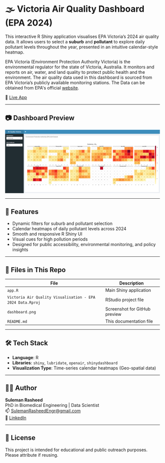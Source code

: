 # 🌫️ Victoria Air Quality Dashboard (EPA 2024)

This interactive R Shiny application visualises EPA Victoria’s 2024 air quality data. It allows users to select a **suburb** and **pollutant** to explore daily pollutant levels throughout the year, presented in an intuitive calendar-style heatmap. 

EPA Victoria (Environment Protection Authority Victoria) is the environmental regulator for the state of Victoria, Australia. It monitors and reports on air, water, and land quality to protect public health and the environment. The air quality data used in this dashboard is sourced from EPA Victoria’s publicly available monitoring stations. The Data can be obtained from EPA's official [website](https://discover.data.vic.gov.au/dataset/epa-air-watch-all-sites-air-quality-hourly-averages-yearly).


🔗 [Live App](https://sulemanrasheed.shinyapps.io/Victoria_Air_Quality_EPA_2024_Data/)

---

## 📷 Dashboard Preview

![Dashboard Screenshot](dashboard.png)

---

## 🧭 Features
- Dynamic filters for suburb and pollutant selection
- Calendar heatmaps of daily pollutant levels across 2024
- Smooth and responsive R Shiny UI
- Visual cues for high pollution periods
- Designed for public accessibility, environmental monitoring, and policy insights

---

## 📁 Files in This Repo

| File | Description |
|------|-------------|
| `app.R` | Main Shiny application |
| `Victoria Air Quality Visualisation - EPA 2024 Data.Rproj` | RStudio project file |
| `dashboard.png` | Screenshot for GitHub preview |
| `README.md` | This documentation file |

---

## 🛠️ Tech Stack

- **Language**: R  
- **Libraries**: `shiny`, `lubridate`, `openair`, `shinydashboard`  
- **Visualization Type**: Time-series calendar heatmaps (Geo-spatial data)

---

## 🧑‍💻 Author

**Suleman Rasheed**  
PhD in Biomedical Engineering | Data Scientist  
📫 [SulemanRasheedEngr@gmail.com](mailto:SulemanRasheedEngr@gmail.com)  
🔗 [LinkedIn](https://www.linkedin.com/in/suleman-rasheed)

---

## 📄 License

This project is intended for educational and public outreach purposes. Please attribute if reusing.
